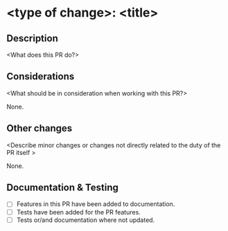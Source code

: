 # \<type of change\>: \<title\>

## Description

\<What does this PR do?\>

## Considerations

\<What should be in consideration when working with this PR?\>

None.

## Other changes

\<Describe minor changes or changes not directly related to the duty of the PR itself \>

None.

## Documentation & Testing

- [ ] Features in this PR have been added to documentation.
- [ ] Tests have been added for the PR features.
- [ ] Tests or/and documentation where not updated.
